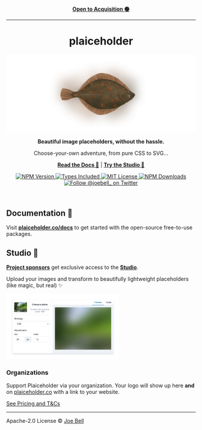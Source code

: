 <p align="center">
  <strong>
    <a href="ACQUISITION.md">
      Open to Acquisition 🟢
    </a>
  </strong>
</p>

---

<h1 align="center">
  plaiceholder
</h1>

<p align="center">
  <img alt="Plaice Fish"  src="./.github/assets/logo.jpg" />
</p>

<p align="center">
  <strong>Beautiful image placeholders, without the hassle.</strong>
</p>
<p align="center">
  Choose-your-own adventure, from pure CSS to SVG…
</p>

<p align="center">
<a href="https://plaiceholder.co/docs"><strong>Read the Docs 📖</strong></a>
|
<a href="https://plaiceholder.co"><strong>Try the Studio 🎨</strong></a>
</p>

<p align="center">
  <a href="https://www.npmjs.com/package/@plaiceholder/core">
    <img alt="NPM Version" src="https://badgen.net/npm/v/@plaiceholder/core" />
  </a>
  <a href="https://www.npmjs.com/package/@plaiceholder/core">
    <img alt="Types Included" src="https://badgen.net/npm/types/@plaiceholder/core" />
  </a>
  <a href="https://github.com/joe-bell/plaiceholder/blob/main/LICENSE">
    <img alt="MIT License" src="https://badgen.net/github/license/joe-bell/plaiceholder" />
  </a>
  <a href="https://www.npmjs.com/package/@plaiceholder/core">
    <img alt="NPM Downloads" src="https://badgen.net/npm/dm/@plaiceholder/core" />
  </a>
  <a href="https://twitter.com/joebell_">
    <img alt="Follow @joebell_ on Twitter" src="https://img.shields.io/twitter/follow/joebell_.svg?style=social&label=Follow" />
  </a>
</p>

<br />

## Documentation 📖

Visit **[plaiceholder.co/docs][plaiceholder:docs]** to get started with the open-source free-to-use packages.

## Studio 🎨

[**Project sponsors**][plaiceholder:pricing] get exclusive access to the [**Studio**][plaiceholder].

Upload your images and transform to beautifully lightweight placeholders (like magic, but real) ✨

<img width="300" height="auto" src="./.github/assets/studio.jpg">

### Organizations

Support Plaiceholder via your organization. Your logo will show up here **and** on [plaiceholder.co][plaiceholder] with a link to your website.

[See Pricing and T&Cs][plaiceholder:pricing]

---

Apache-2.0 License © [Joe Bell](https://twitter.com/joebell_)

[plaiceholder]: https://plaiceholder.co
[plaiceholder:docs]: https://plaiceholder.co/docs
[plaiceholder:pricing]: https://plaiceholder.co/#pricing
[blurhash]: https://blurha.sh/
[react-blurhash]: https://github.com/woltapp/react-blurhash
[next/image]: https://nextjs.org/docs/basic-features/image-optimization
